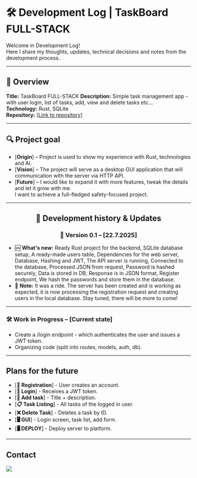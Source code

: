 # 🛠️ Development Log | TaskBoard FULL-STACK

Welcome in Development Log!<br>Here I share my thoughts, updates, technical decisions and notes from the development process.

---

## 📌 Overview
**Title:** TaskBoard FULL-STACK
**Description:** Simple task management app - with user login, list of tasks, add, view and delete tasks etc...<br>
**Technology:** Rust, SQLite<br>
**Repository:** [\[Link to repository\]](https://github.com/JustMipe/TaskBoard-full-stack-)

---

## 🔍 Project goal
- [**Origin**] – Project is used to show my experience with Rust, technologies and AI.
- [**Vision**] – The project will serve as a desktop GUI application that will communication with the server via HTTP API.
- [**Future**] – I would like to expand it with more features, tweak the details and let it grow with me.<br>I want to achieve a full-fledged safety-focused project.

---

<div align="center">

## 📅 Development history & Updates
### 🚀 Version 0.1 – [22.7.2025]
</div>

- 🆕 **What's new:** Ready Rust project for the backend, SQLite database setup, A ready-made users table, Dependencies for the web server, Database, Hashing and JWT, The API server is running, Connected to the database, Processed JSON from request, Password is hashed securely, Data is stored in DB,  Response is in JSON format, Register endpoint, We hash the passwords and store them in the database.
- 📝 **Note:** It was a ride. The server has been created and is working as expected, it is now processing the registration request and creating users in the local database. Stay tuned, there will be more to come!

---

### 🛠️ Work in Progress – [Current state]
- Create a /login endpoint - which authenticates the user and issues a JWT token.
- Organizing code (split into routes, models, auth, db).

---

## Plans for the future
- [**🔑 Registration**] - User creates an account.
- [**🔐 Login**] - Receives a JWT token.
- [**📝 Add task**] - Title + description.
- [**📋 Task Listing**] - All tasks of the logged in user.
- [**❌ Delete Task**] - Deletes a task by ID.
- [**🖥️ GUI**] - Login screen, task list, add form.
- [**🖥️ DEPLOY**] - Deploy server to platform.

---

## Contact
<a href="https://discord.com/users/2023mipe" target="_blank">
  <img src="https://img.shields.io/badge/-Discord-5865F2?style=for-the-badge&logo=discord&logoColor=white">
</a>
